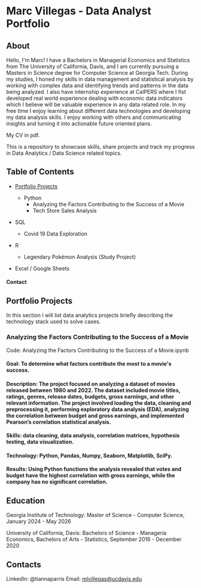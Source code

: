 # Marc Villegas - Data Analyst Portfolio

## About
Hello, I'm Marc! I have a Bachelors in Managerial Economics and Statistics from The University of California, Davis, and I am currently pursuing a Masters in Science degree for Computer Science at Georgia Tech. During my studies, I honed my skills in data management and statistical analysis by working with complex data and identifying trends and patterns in the data being analyzed.
I also have internship experience at CalPERS where I fist developed real world experience dealing with economic data indicators which I believe will be valuable experience in any data related role.
In my free time I enjoy learning about different data technologies and developing my data analysis skills. I enjoy working with others and communicating insights and turning it into actionable future oriented plans.

My CV in pdf.

This is a repository to showcase skills, share projects and track my progress in Data Analytics / Data Science related topics.

## Table of Contents

- [Portfolio Projects](docs/Contact.md)
  - Python
    - Analyzing the Factors Contributing to the Success of a Movie
    - Tech Store Sales Analysis

- SQL
  - Covid 19 Data Exploration


- R
  - Legendary Pokémon Analysis (Study Project)

- Excel / Google Sheets

#### Contact

## Portfolio Projects

In this section I will list data analytics projects briefly describing the technology stack used to solve cases.

### Analyzing the Factors Contributing to the Success of a Movie
Code: Analyzing the Factors Contributing to the Success of a Movie.ipynb

#### Goal: To determine what factors contribute the most to a movie's success.

#### Description: The project focused on analyzing a dataset of movies released between 1980 and 2022. The dataset included movie titles, ratings, genres, release dates, budgets, gross earnings, and other relevant information. The project involved loading the data, cleaning and preprocessing it, performing exploratory data analysis (EDA), analyzing the correlation between budget and gross earnings, and implemented Pearson’s correlation statistical analysis.

#### Skills: data cleaning, data analysis, correlation matrices, hypothesis testing, data visualization.

#### Technology: Python, Pandas, Numpy, Seaborn, Matplotlib, SciPy.

#### Results: Using Python functions the analysis revealed that votes and budget have the highest correlation with gross earnings, while the company has no significant correlation.


## Education
Georgia Institute of Technology: Master of Science - Computer Science, January 2024 - May 2026

University of California, Davis: Bachelors of Science - Manageria Economics, Bachelors of Arts - Statistics, September 2016 - December 2020

## Contacts
LinkedIn: @tiannaparris
Email: mlvillegas@ucdavis.edu
